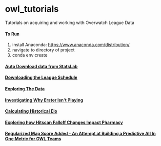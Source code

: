 # owl_tutorials
Tutorials on acquiring and working with Overwatch League Data

#### To Run
1. install Anaconda: https://www.anaconda.com/distribution/
2. navigate to directory of project
3. conda env create



#### [Auto Download data from StatsLab](getting_data/)

#### [Downloading the League Schedule](league_schedule/)

#### [Exploring The Data](explore_data/)

#### [Investigating Why Erster Isn't Playing](erster/)

#### [Calculating Historical Elo](calculating_elo/)

#### [Exploring how Hitscan Falloff Changes Impact Pharmacy](pharmacy/)

#### [Regularized Map Score Added - An Attempt at Building a Predictive All In One Metric for OWL Teams](rmsa/)


